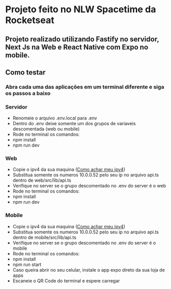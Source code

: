 # Projeto feito no NLW Spacetime da Rocketseat

## Projeto realizado utilizando Fastify no servidor, Next Js na Web e React Native com Expo no mobile.

## Como testar

### Abra cada uma das aplicações em um terminal diferente e siga os passos a baixo

### Servidor

- Renomeie o arquivo .env.local para .env
- Dentro do .env deixe somente um dos grupos de variaveis descomentada (web ou mobile)
- Rode no terminal os comandos:
- npm install
- npm run dev

### Web

- Copie o ipv4 da sua maquina (<a href='https://www.avast.com/pt-br/c-how-to-find-ip-address#:~:text=Voc%C3%AA%20pode%20encontrar%20seu%20endere%C3%A7o,ao%20lado%20do%20endere%C3%A7o%20IPv4.' target='_blank' rel='noreferrer'>Como achar meu ipv4</a>)
- Substitua somente os numeros 10.0.0.52 pelo seu ip no arquivo api.ts dentro de web/src/lib/api.ts
- Verifique no server se o grupo descomentado no .env do server é o web
- Rode no terminal os comandos:
- npm install
- npm run dev

### Mobile

- Copie o ipv4 da sua maquina (<a href='https://www.avast.com/pt-br/c-how-to-find-ip-address#:~:text=Voc%C3%AA%20pode%20encontrar%20seu%20endere%C3%A7o,ao%20lado%20do%20endere%C3%A7o%20IPv4.' target='_blank' rel='noreferrer'>Como achar meu ipv4</a>)
- Substitua somente os numeros 10.0.0.52 pelo seu ip no arquivo api.ts dentro de mobile/src/lib/api.ts
- Verifique no server se o grupo descomentado no .env do server é o mobile
- Rode no terminal os comandos:
- npm install
- npm run start
- Caso queira abrir no seu celular, instale o app expo direto da sua loja de apps
- Escaneie o QR Code do terminal e espere carregar
